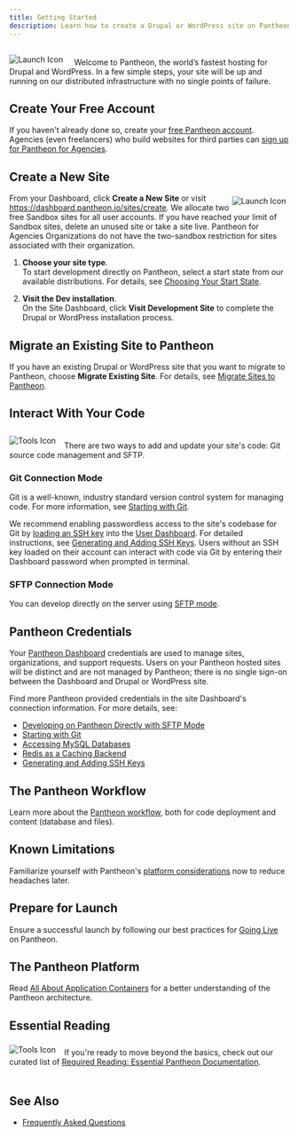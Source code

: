 ```yaml
---
title: Getting Started
description: Learn how to create a Drupal or WordPress site on Pantheon.
---
```

<img src="/source/docs/assets/images/icon-launch-k.svg" alt="Launch Icon" style="float:left;margin-left:0px;margin-right:20px;margin-top:15px;margin-bottom:0px;border:0;max-height:80px;"><p style="padding-top:20px;margin-right:0px;">Welcome to Pantheon, the world’s fastest hosting for Drupal and WordPress. In a few simple steps, your site will be up and running on our distributed infrastructure with no single points of failure.</p>
## Create Your Free Account
If you haven't already done so, create your [free Pantheon account](https://pantheon.io/register). Agencies (even freelancers) who build websites for third parties can [sign up for Pantheon for Agencies](https://pantheon.io/agencies/pantheon-for-agencies).
## Create a New Site
<img src="/source/docs/assets/images/icon-developer-dashboard.svg" alt="Launch Icon" style="float:right;margin:5px;border:0;max-height:80px;"><p style="padding-top:0px;">From your Dashboard, click <strong>Create a New Site</strong> or visit <a href="https://dashboard.pantheon.io/sites/create" target="blank">https://dashboard.pantheon.io/sites/create</a>. We allocate two free Sandbox sites for all user accounts. If you have reached your limit of Sandbox sites, delete an unused site or take a site live. Pantheon for Agencies Organizations do not have the two-sandbox restriction for sites associated with their organization.</p>

1. **Choose your site type**.  
To start development directly on Pantheon, select a start state from our available distributions. For details, see [Choosing Your Start State](/docs/start-state).

2. **Visit the Dev installation**.  
On the Site Dashboard, click **Visit Development Site** to complete the Drupal or WordPress installation process.

## Migrate an Existing Site to Pantheon

If you have an existing Drupal or WordPress site that you want to migrate to Pantheon, choose <strong>Migrate Existing Site</strong>. For details, see <a href="/docs/migrate">Migrate Sites to Pantheon</a>.</p>

## Interact With Your Code
<img src="/source/docs/assets/images/icon-tools.png" alt="Tools Icon" style="float:left;margin-right:15px;margin-top:10px;margin-bottom:0px;border:0;max-height:80px;"><p style="padding-top:5px;padding-bottom:0px;">

There are two ways to add and update your site's code: Git source code management and SFTP.</p>

### Git Connection Mode
Git is a well-known, industry standard version control system for managing code. For more information, see [Starting with Git](/docs/git).

We recommend enabling passwordless access to the site's codebase for Git by [loading an SSH key](/docs/ssh-keys) into the [User Dashboard](https://dashboard.pantheon.io/users/#account). For detailed instructions, see [Generating and Adding SSH Keys](/docs/ssh-keys). Users without an SSH key loaded on their account can interact with code via Git by entering their Dashboard password when prompted in terminal.

### SFTP Connection Mode
You can develop directly on the server using [SFTP mode](/docs/sftp/).

## Pantheon Credentials
Your [Pantheon Dashboard](https://dashboard.pantheon.io) credentials are used to manage sites, organizations, and support requests. Users on your Pantheon hosted sites will be distinct and are not managed by Pantheon; there is no single sign-on between the Dashboard and Drupal or WordPress site.

Find more Pantheon provided credentials in the site Dashboard's connection information. For more details, see:

- [Developing on Pantheon Directly with SFTP Mode](/docs/sftp#sftp-connection-information)
- [Starting with Git](/docs/git/)
- [Accessing MySQL Databases](/docs/mysql-access/)
- [Redis as a Caching Backend](/docs/redis#use-the-redis-command-line-client)
- [Generating and Adding SSH Keys](/docs/ssh-keys/)
## The Pantheon Workflow
Learn more about the [Pantheon workflow](/docs/pantheon-workflow/), both for code deployment and content (database and files).

## Known Limitations
Familiarize yourself with Pantheon's [platform considerations](/docs/platform-considerations) now to reduce headaches later.

## Prepare for Launch
Ensure a successful launch by following our best practices for [Going Live](/docs/go-live) on Pantheon.

## The Pantheon Platform
Read [All About Application Containers](/docs/application-containers/) for a better understanding of the Pantheon architecture.

## Essential Reading
<img src="/source/docs/assets/images/icon-document-hand.png" alt="Tools Icon" style="float:left;margin-right:15px;margin-right:15px;margin-top:5px;margin-bottom:0px;border:0;max-height:80px;"><p style="padding-top:10px;padding-bottom:20px;">
If you're ready to move beyond the basics, check out our curated list of <a href="/docs/required-reading">Required Reading: Essential Pantheon Documentation</a>.</p>

## See Also
- [Frequently Asked Questions](/docs/faq)
